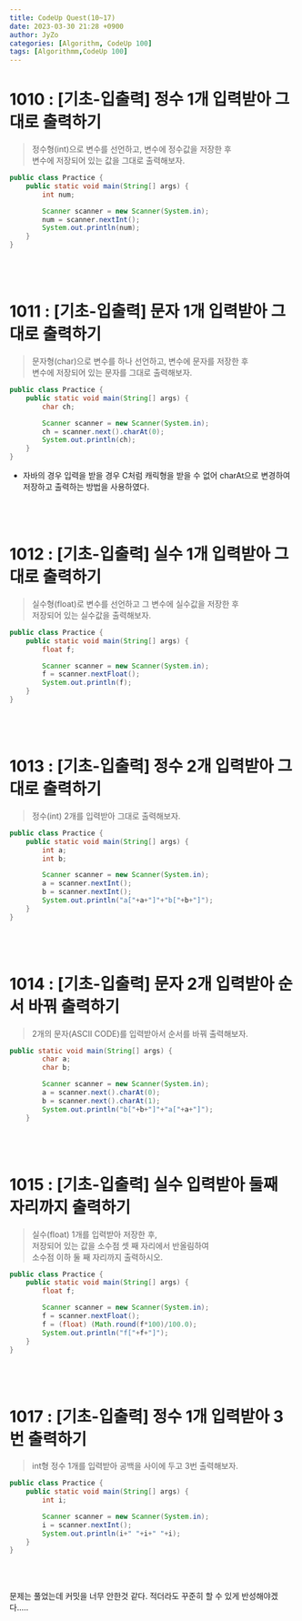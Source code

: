 ```yaml
---
title: CodeUp Quest(10~17)
date: 2023-03-30 21:28 +0900
author: JyZo
categories: [Algorithm, CodeUp 100]
tags: [Algorithmm,CodeUp 100]
---
```


# 1010 : [기초-입출력] 정수 1개 입력받아 그대로 출력하기
>정수형(int)으로 변수를 선언하고, 변수에 정수값을 저장한 후  
>변수에 저장되어 있는 값을 그대로 출력해보자.
```java
public class Practice {
    public static void main(String[] args) {
        int num;

        Scanner scanner = new Scanner(System.in);
        num = scanner.nextInt();
        System.out.println(num);
    }
}
```
<br/>
<br/>

# 1011 : [기초-입출력] 문자 1개 입력받아 그대로 출력하기
>문자형(char)으로 변수를 하나 선언하고, 변수에 문자를 저장한 후  
>변수에 저장되어 있는 문자를 그대로 출력해보자.

```java
public class Practice {
    public static void main(String[] args) {
        char ch;

        Scanner scanner = new Scanner(System.in);
        ch = scanner.next().charAt(0);
        System.out.println(ch);
    }
}
```
* 자바의 경우 입력을 받을 경우 C처럼 캐릭형을 받을 수 없어 charAt으로 변경하여  
저장하고 출력하는 방법을 사용하였다. 

<br/>
<br/>

# 1012 : [기초-입출력] 실수 1개 입력받아 그대로 출력하기
>실수형(float)로 변수를 선언하고 그 변수에 실수값을 저장한 후  
>저장되어 있는 실수값을 출력해보자.
```java
public class Practice {
    public static void main(String[] args) {
        float f;

        Scanner scanner = new Scanner(System.in);
        f = scanner.nextFloat();
        System.out.println(f);
    }
}
```

<br/>
<br/>

# 1013 : [기초-입출력] 정수 2개 입력받아 그대로 출력하기
>정수(int) 2개를 입력받아 그대로 출력해보자.
```java
public class Practice {
    public static void main(String[] args) {
        int a;
        int b;

        Scanner scanner = new Scanner(System.in);
        a = scanner.nextInt();
        b = scanner.nextInt();
        System.out.println("a["+a+"]"+"b["+b+"]");
    }
}
```
<br/>
<br/>

# 1014 : [기초-입출력] 문자 2개 입력받아 순서 바꿔 출력하기
>2개의 문자(ASCII CODE)를 입력받아서 순서를 바꿔 출력해보자.
```java
public static void main(String[] args) {
        char a;
        char b;

        Scanner scanner = new Scanner(System.in);
        a = scanner.next().charAt(0);
        b = scanner.next().charAt(1);
        System.out.println("b["+b+"]"+"a["+a+"]");
    }
```
<br/>
<br/>

# 1015 : [기초-입출력] 실수 입력받아 둘째 자리까지 출력하기
>실수(float) 1개를 입력받아 저장한 후,  
>저장되어 있는 값을 소수점 셋 째 자리에서 반올림하여  
>소수점 이하 둘 째 자리까지 출력하시오.  
```java
public class Practice {
    public static void main(String[] args) {
        float f;

        Scanner scanner = new Scanner(System.in);
        f = scanner.nextFloat();
        f = (float) (Math.round(f*100)/100.0);
        System.out.println("f["+f+"]");
    }
}
```
<br/>
<br/>

# 1017 : [기초-입출력] 정수 1개 입력받아 3번 출력하기
>int형 정수 1개를 입력받아 공백을 사이에 두고 3번 출력해보자.  
```java
public class Practice {
    public static void main(String[] args) {
        int i;

        Scanner scanner = new Scanner(System.in);
        i = scanner.nextInt();
        System.out.println(i+" "+i+" "+i);
    }
}
```
<br/>
<br/>

문제는 풀었는데 커밋을 너무 안한것 같다. 적더라도 꾸준히 할 수 있게 반성해야겠다.....




